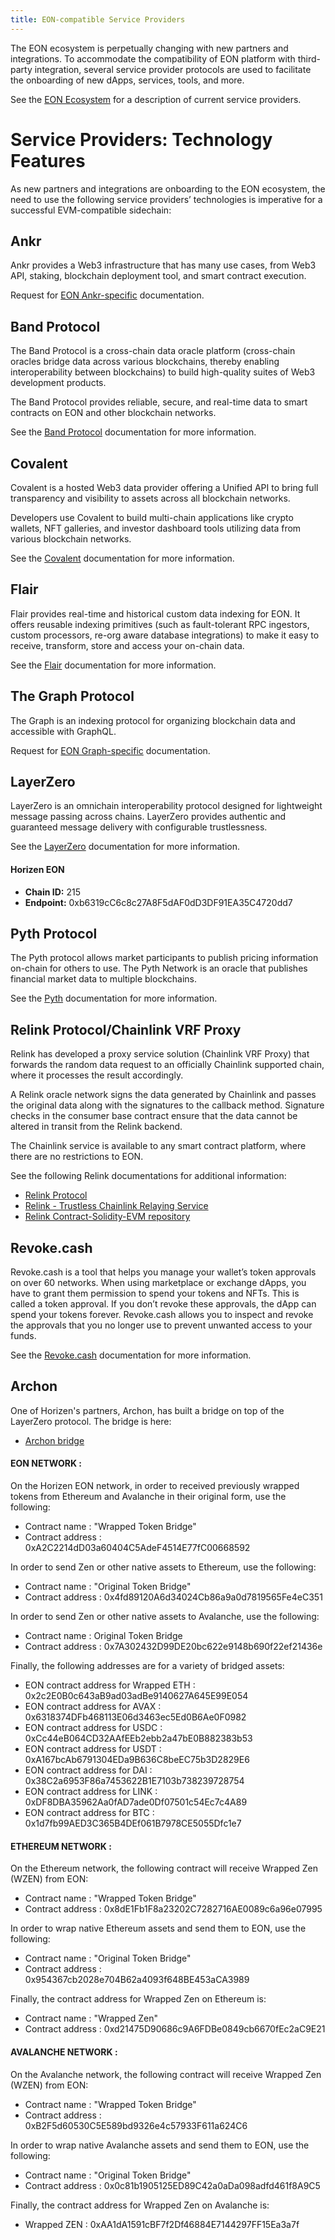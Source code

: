 ```yaml
---
title: EON-compatible Service Providers
---
```


The EON ecosystem is perpetually changing with new partners and integrations. To accommodate the compatibility of EON platform with third-party integration, several service provider protocols are used to facilitate the onboarding of new dApps, services, tools, and more.

See the [EON Ecosystem](https://eon.horizen.io/ecosystem) for a description of current service providers.    


# Service Providers: Technology Features

As new partners and integrations are onboarding to the EON ecosystem, the need to use the following service providers’ technologies is imperative for a successful EVM-compatible sidechain:


## Ankr  

Ankr provides a Web3 infrastructure that has many use cases, from Web3 API, staking, blockchain deployment tool, and smart contract execution.

Request for [EON Ankr-specific](mailto:info@horizen.io) documentation.


## Band Protocol

The Band Protocol is a cross-chain data oracle platform (cross-chain oracles bridge data across various blockchains, thereby enabling interoperability between blockchains) to build high-quality suites of Web3 development products.

The Band Protocol provides reliable, secure, and real-time data to smart contracts on EON and other blockchain networks.

See the [Band Protocol](https://docs.bandchain.org/develop/supported-blockchains/) documentation for more information.


## Covalent

Covalent is a hosted Web3 data provider offering a Unified API to bring full transparency and visibility to assets across all blockchain networks.

Developers use Covalent to build multi-chain applications like crypto wallets, NFT galleries, and investor dashboard tools utilizing data from various blockchain networks.

See the [Covalent](https://www.covalenthq.com/docs/networks/horizen/) documentation for more information.


## Flair

Flair provides real-time and historical custom data indexing for EON. It offers reusable indexing primitives (such as fault-tolerant RPC ingestors, custom processors, re-org aware database integrations) to make it easy to receive, transform, store and access your on-chain data.

See the [Flair](https://docs.flair.dev/) documentation for more information.


## The Graph Protocol

The Graph is an indexing protocol for organizing blockchain data and accessible with GraphQL.

Request for [EON Graph-specific](mailto:info@horizen.io) documentation.


## LayerZero

LayerZero is an omnichain interoperability protocol designed for lightweight message passing across chains. LayerZero provides authentic and guaranteed message delivery with configurable trustlessness.

See the [LayerZero](https://layerzero.gitbook.io/docs/) documentation for more information.

#### Horizen EON

* **Chain ID:** 215
* **Endpoint:** 0xb6319cC6c8c27A8F5dAF0dD3DF91EA35C4720dd7

## Pyth Protocol

The Pyth protocol allows market participants to publish pricing information on-chain for others to use. The Pyth Network is an oracle that publishes financial market data to multiple blockchains.

See the [Pyth](https://docs.pyth.network/documentation/pythnet-price-feeds/evm) documentation for more information.


## Relink Protocol/Chainlink VRF Proxy

Relink has developed a proxy service solution (Chainlink VRF Proxy) that forwards the random data request to an officially Chainlink supported chain, where it processes the result accordingly.



A Relink oracle network signs the data generated by Chainlink and passes the original data along with the signatures to the callback method. Signature checks in the consumer base contract ensure that the data cannot be altered in transit from the Relink backend.

The Chainlink service is available to any smart contract platform, where there are no restrictions to EON.  

See the following Relink documentations for additional information:


* [Relink Protocol](https://docs.relink.services/)
* [Relink - Trustless Chainlink Relaying Service](https://github.com/RelinkServices/relink-contracts-solidity-evm/blob/main/README.md#relink---trustless-chainlink-relaying-service)
* [Relink Contract-Solidity-EVM repository](https://github.com/RelinkServices/relink-contracts-solidity-evm)

## Revoke.cash

Revoke.cash is a tool that helps you manage your wallet’s token approvals on over 60 networks. When using marketplace or exchange dApps, you have to grant them permission to spend your tokens and NFTs. This is called a token approval. If you don’t revoke these approvals, the dApp can spend your tokens forever. Revoke.cash allows you to inspect and revoke the approvals that you no longer use to prevent unwanted access to your funds.

See the [Revoke.cash](https://revoke.cash/) documentation for more information.

## Archon

One of Horizen's partners, Archon, has built a bridge on top of the LayerZero protocol.  The bridge is here:

* [Archon bridge](https://bridge.archon.finance/)

#### EON NETWORK :
On the Horizen EON network, in order to received previously wrapped tokens from Ethereum and Avalanche in their original form, use the following:
* Contract name : "Wrapped Token Bridge"
* Contract address : 0xA2C2214dD03a60404C5AdeF4514E77fC00668592

In order to send Zen or other native assets to Ethereum, use the following:
* Contract name : "Original Token Bridge"
* Contract address : 0x4fd89120A6d34024Cb86a9a0d7819565Fe4eC351

In order to send Zen or other native assets to Avalanche, use the following:
* Contract name : Original Token Bridge
* Contract address : 0x7A302432D99DE20bc622e9148b690f22ef21436e

Finally, the following addresses are for a variety of bridged assets:
* EON contract address for Wrapped ETH : 0x2c2E0B0c643aB9ad03adBe9140627A645E99E054
* EON contract address for AVAX : 0x6318374DFb468113E06d3463ec5Ed0B6Ae0F0982
* EON contract address for USDC : 0xCc44eB064CD32AAfEEb2ebb2a47bE0B882383b53
* EON contract address for USDT : 0xA167bcAb6791304EDa9B636C8beEC75b3D2829E6
* EON contract address for DAI : 0x38C2a6953F86a7453622B1E7103b738239728754
* EON contract address for LINK : 0xDF8DBA35962Aa0fAD7ade0Df07501c54Ec7c4A89
* EON contract address for BTC : 0x1d7fb99AED3C365B4DEf061B7978CE5055Dfc1e7

#### ETHEREUM NETWORK :
On the Ethereum network, the following contract will receive Wrapped Zen (WZEN) from EON:
* Contract name : "Wrapped Token Bridge"
* Contract address : 0x8dE1Fb1F8a23202C7282716AE0089c6a96e07995

In order to wrap native Ethereum assets and send them to EON, use the following:
* Contract name : "Original Token Bridge"
* Contract address : 0x954367cb2028e704B62a4093f648BE453aCA3989

Finally, the contract address for Wrapped Zen on Ethereum is:
* Contract name : "Wrapped Zen"
* Contract address : 0xd21475D90686c9A6FDBe0849cb6670fEc2aC9E21


#### AVALANCHE NETWORK :
On the Avalanche network, the following contract will receive Wrapped Zen (WZEN) from EON:
* Contract name : "Wrapped Token Bridge"
* Contract address : 0xB2F5d60530C5E589bd9326e4c57933F611a624C6

In order to wrap native Avalanche assets and send them to EON, use the following:
* Contract name : "Original Token Bridge"
* Contract address : 0x0c81b1905125ED89C42a0aDa098adfd461f8A9C5

Finally, the contract address for Wrapped Zen on Avalanche is:
* Wrapped ZEN : 0xAA1dA1591cBF7f2Df46884E7144297FF15Ea3a7f
